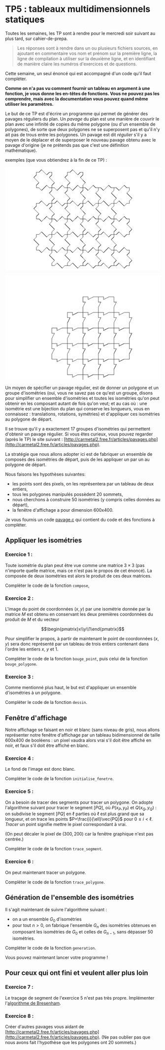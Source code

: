 # TP5 : tableaux multidimensionnels statiques
Toutes les semaines, les TP sont à rendre pour le mercredi soir
suivant au plus tard, sur cahier-de-prepa. 

> Les réponses sont à rendre dans un ou plusieurs fichiers sources, en
ajoutant en commentaire vos nom et prénom sur la première ligne, la
ligne de compilation à utiliser sur la deuxième ligne, et en
identifiant de manière claire les numéros d'exercices et de
questions.


Cette semaine, un seul énoncé qui est accompagné d'un code qu'il faut compléter.

**Comme on n'a pas vu comment fournir un tableau en argument à une
fonction, je vous donne les en-têtes de fonctions. Vous ne pouvez pas
les comprendre, mais avec la documentation vous pouvez quand même
utiliser les paramètres.**


Le but de ce TP est d'écrire un programme qui permet de générer des
pavages réguliers du plan. Un *pavage* du plan est une
manière de couvrir le plan avec une infinité de copies du même
polygone (ou d'un ensemble de polygones), de sorte que deux polygones
ne se superposent pas et qu'il n'y ait pas de trous entre les
polygones. Un pavage est dit *régulier* s'il y a moyen de le déplacer
et de superposer le nouveau pavage obtenu avec le pavage d'origine (je
ne prétends pas que c'est une définition mathématique).

exemples (que vous obtiendrez à la fin de ce TP) :

![](p1.jpeg)

![](p2.jpeg)



Un moyen de spécifier un pavage régulier, est de donner un polygone et
un groupe d'isométries (oui, vous ne savez pas ce qu'est un groupe,
disons pour simplifier un ensemble d'isométries et toutes les
isométries qu'on peut obtenir en les composant autant de fois qu'on
veut; et au cas où : une isométrie est une bijection du plan qui
conserve les longueurs, vous en connaissez : translations, rotations,
symétries) et d'appliquer ces isométries au polygone de départ.

Il se trouve qu'il y a exactement 17 groupes d'isométries qui
permettent d'obtenir un pavage régulier. Si vous êtes curieux, vous
pouvez regarder (après le TP) le site suivant :
[http://carmetal2.free.fr/articles/pavages.php](http://carmetal2.free.fr/articles/pavages.php).

La stratégie que nous allons adopter ici est de fabriquer un ensemble
de composés des isométries de départ, puis de les appliquer un par un
au polygone de départ.


Nous faisons les hypothèses suivantes:

* les points sont des pixels, on les représentera par un tableau de deux entiers,
* tous les polygones manipulés possèdent 20 sommets,
* nous cherchons à construire 50 isométries (y compris celles données
  au départ),
* la fenêtre d'affichage a pour dimension 600x400.
  
  
Je vous fournis un code [pavage.c](pavage.c) qui contient du code et
des fonctions à compléter.
  
## Appliquer les isométries
### Exercice 1 :
Toute isométrie du plan peut être vue comme une matrice $3\times 3$
(pas n'importe quelle matrice, mais ce n'est pas le propos de cet
énoncé). La composée de deux isométries est alors le produit de ces
deux matrices.

Compléter le code de la fonction `compose`,

### Exercice 2 :
L'image du point de coordonnées $(x,y)$ par une isométrie donnée par
la matrice $M$ est obtenu en conservant les deux premières coordonnées
du produit de $M$ et du vecteur

```math
\begin{pmatrix}x\\y\\1\end{pmatrix}
```

Pour simplifier le propos, à
partir de maintenant le point de coordonnées $(x, y)$ sera donc
représenté par un tableau de trois entiers contenant dans l'ordre les
entiers $x$, $y$ et $1$.

Compléter le code de la fonction `bouge_point`, puis celui de la
fonction `bouge_polygone`.
  
  
### Exercice 3 : 
Comme mentionné plus haut, le but est d'appliquer un ensemble
d'isométries à un polygone.

Compléter le code de la fonction `dessin`.

## Fenêtre d'affichage
Notre affichage se faisant en noir et blanc (sans niveau de gris),
nous allons représenter notre fenêtre d'affichage par un tableau
bidimensionnel de taille 600x400 de booléens : un pixel vaudra alors
vrai s'il doit être affiché en noir, et faux s'il doit être affiché en
blanc.

### Exercice 4 : 
Le fond de l'image est donc blanc.

Compléter le code de la fonction `initialise_fenetre`.


### Exercice 5 :
On a besoin de tracer des segments pour tracer un polygone. On adopte
l'algorithme suivant pour tracer le segment $[PQ]$, où $P(x_P, y_P)$
et $Q(x_Q, y_Q)$ : on subdivise le segment $[PQ]$ en $\ell$ parties où
$\ell$ est plus grand que sa longueur, et on trace les points
$P+\frac{i}{\ell}\vec{PQ}$ pour $0\leq i<\ell$. *Tracer* un point
signifie mettre le pixel correspondant à vrai.

(On peut décaler le pixel de $(300, 200)$ car la fenêtre graphique
n'est pas centrée.)

Compléter le code de la fonction `trace_segment`.

### Exercice 6 :
On peut maintenant tracer un polygone.

Compléter le code de la fonction `trace_polygone`.

## Génération de l'ensemble des isométries
Il s'agit maintenant de suivre l'algorithme suivant :

* on a un ensemble $G_0$ d'isométries
* pour tout $n>0$, on fabrique l'ensemble $G_n$ des isométries
  obtenues en composant les isométries de $G_0$ et celles de
  $G_{n-1}$, sans dépasser 50 isométries.

Compléter le code de la fonction `generation`.

Vous pouvez maintenant lancer votre programme !

## Pour ceux qui ont fini et veulent aller plus loin

### Exercice 7 :
Le traçage de segment de l'exercice 5 n'est pas très
propre. Implémenter l'[algorithme de Bresenham](https://fr.wikipedia.org/wiki/Algorithme_de_trac%C3%A9_de_segment_de_Bresenham).

### Exercice 8 :
Créer d'autres pavages vous aidant de
[http://carmetal2.free.fr/articles/pavages.php](http://carmetal2.free.fr/articles/pavages.php). (Ne
pas oublier
pas que nous avons fait l'hypothèse que les polygones ont 20 sommets.)
